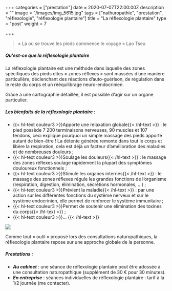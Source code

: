 +++
categories = ["prestation"]
date = 2020-07-07T22:00:00Z
description = ""
image = "/images/img_5615.jpg"
tags = ["nathuropathie", "prestation", "réflexologie", "réflexologie plantaire"]
title = "La réflexologie plantaire"
type = "post"
weight = 7

+++
> « Là où se trouve les pieds commence le voyage » Lao Tseu

##### Qu'est-ce que la réflexologie plantaire

La réflexologie plantaire est une méthode dans laquelle des zones spécifiques des pieds dites « zones réflexes » sont massées d’une manière particulière, déclenchant des réactions d’auto-guérison, de régulation dans le reste du corps et un rééquilibrage neuro-endocrinien.

Grâce à une cartographie détaillée, il est possible d’agir sur un organe particulier.

##### Les bienfaits de la réflexologie plantaire :

* {{< hl-text couleur3 >}}Apporte une relaxation globale{{< /hl-text >}} : le pied possède 7 200 terminaisons nerveuses, 90 muscles et 107 tendons, ceci explique pourquoi un simple massage des pieds apporte autant de bien-être ! La détente générée remonte dans tout le corps et libère la respiration, cela est déjà un facteur d’amélioration des maladies et de nombreuses douleurs ;
* {{< hl-text couleur3 >}}Soulage les douleurs{{< /hl-text >}} : le massage des zones réflexes soulage rapidement la plupart des symptômes douloureux fonctionnels ;
* {{< hl-text couleur3 >}}Stimule les organes internes{{< /hl-text >}} : le massage des zones réflexes régule les grandes fonctions de l’organisme (respiration, digestion, élimination, sécrétions hormonales, ...) ;
* {{< hl-text couleur3 >}}Prévient la maladie{{< /hl-text >}} : par une action sur les différentes fonctions du système nerveux et sur le système endocrinien, elle permet de renforcer le système immunitaire ;
* {{< hl-text couleur3 >}}Permet de soutenir une élimination des toxines du corps{{< /hl-text >}} ;
* {{< hl-text couleur3 >}}... {{< /hl-text >}}

![](/images/img_4949.jpg)

Comme tout « outil » proposé lors des consultations naturopathiques, la réflexologie plantaire repose sur une approche globale de la personne.

##### Prestations :

* **_Au cabinet_** : une séance de réflexologie plantaire peut être adossée à une consultation naturopathique (supplément de 30 € pour 30 minutes).
* **_En entreprise_** : séances individuelles de réflexologie plantaire : tarif à la 1/2 journée (me contacter).